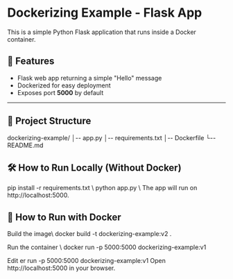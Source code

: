 # Dockerizing Example - Flask App

This is a simple Python Flask application that runs inside a Docker container.

## 🚀 Features
- Flask web app returning a simple "Hello" message
- Dockerized for easy deployment
- Exposes port **5000** by default

---

## 📂 Project Structure
dockerizing-example/
│-- app.py
│-- requirements.txt
│-- Dockerfile
└-- README.md

## 🛠 How to Run Locally (Without Docker)
pip install -r requirements.txt \\
python app.py \\
The app will run on http://localhost:5000.

## 🐳 How to Run with Docker
Build the image\\
docker build -t dockerizing-example:v2 .

Run the container \\
docker run -p 5000:5000 dockerizing-example:v1


Edit
er run -p 5000:5000 dockerizing-example:v1
Open http://localhost:5000 in your browser.

